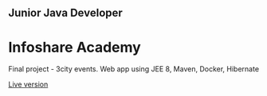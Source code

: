 ## Junior Java Developer
# Infoshare Academy

Final project - 3city events. Web app using JEE 8, Maven, Docker, Hibernate

[Live version](http://ismasters.is-academy.pl:4310)
